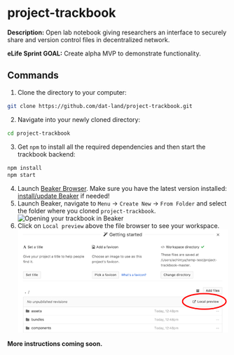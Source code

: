 # project-trackbook

**Description:** Open lab notebook giving researchers an interface to securely share and version control files in decentralized network.

**eLife Sprint GOAL:** Create alpha MVP to demonstrate functionality.


## Commands

1. Clone the directory to your computer:

```bash
git clone https://github.com/dat-land/project-trackbook.git
```

2. Navigate into your newly cloned directory:

```bash
cd project-trackbook
```

3. Get `npm` to install all the required dependencies and then start the trackbook backend:

```bash
npm install
npm start
```

4. Launch [Beaker Browser](https://beakerbrowser.com/). Make sure you have the latest version installed: [install/update Beaker](https://beakerbrowser.com/docs/install/) if needed!
5. Launch Beaker, navigate to `Menu` &rarr; `Create New` &rarr; `From Folder` and select the folder where you cloned `project-trackbook`.
![Opening your trackbook in Beaker](assets/beaker-instructions.png)
6. Click on `Local preview` above the file browser to see your workspace.
![Local preview](assets/local-preview.png)

**More instructions coming soon.**
